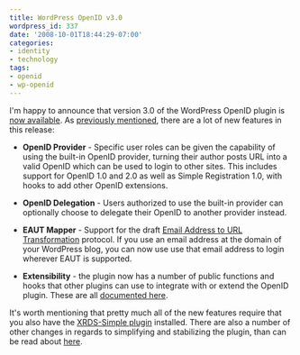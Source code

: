 ```yaml
---
title: WordPress OpenID v3.0
wordpress_id: 337
date: '2008-10-01T18:44:29-07:00'
categories:
- identity
- technology
tags:
- openid
- wp-openid
---
```

I'm happy to announce that version 3.0 of the WordPress OpenID plugin is [now available][].  As [previously
mentioned][], there are a lot of new features in this release:

  - **OpenID Provider** - Specific user roles can be given the capability of using the built-in OpenID provider, turning
  their author posts URL into a valid OpenID which can be used to login to other sites.  This includes support for
  OpenID 1.0 and 2.0 as well as Simple Registration 1.0, with hooks to add other OpenID extensions.

  - **OpenID Delegation** - Users authorized to use the built-in provider can optionally choose to delegate their OpenID
  to another provider instead.

  - **EAUT Mapper** - Support for the draft [Email Address to URL Transformation][eaut] protocol.  If you use an email
  address at the domain of your WordPress blog, you can now use use that email address to login wherever EAUT is
  supported.

  - **Extensibility** - the plugin now has a number of public functions and hooks that other plugins can use to
  integrate with or extend the OpenID plugin.  These are all [documented here][].

It's worth mentioning that pretty much all of the new features require that you also have the [XRDS-Simple plugin][]
installed.  There are also a number of other changes in regards to simplifying and stabilizing the plugin, than can be
read about [here][faster-stronger-better].

[now available]: http://wordpress.org/extend/plugins/openid/
[previously mentioned]: /2008/09/the-next-steps-with-wp-openid
[eaut]: http://eaut.org
[documented here]: http://wiki.diso-project.org/WordPress-OpenID
[XRDS-Simple plugin]: http://wordpress.org/extend/plugins/xrds-simple/
[faster-stronger-better]: /2008/09/wp-openid-faster-stronger-better
